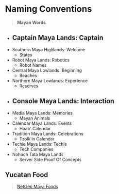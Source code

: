 # Naming Conventions

> __Mayan Words__

- Captain Maya Lands: Captain
  - 
- Southern Maya Highlands: Welcome
  - States
- Robot Maya Lands: Robotics
  - Robot Names
- Central Maya Lowlands: Beginning
  - Beaches
- Northern Maya Lowlands: Experience
  - Reserves
- Console Maya Lands: Interaction
  - 
- Media Maya Lands: Memories
  - Mayan Animals
- Calendar Maya Lands: Events
  - Haab' Calendar
- Tradition Maya Lands: Celebrations
  - Tzolk'in Calendar
- Techie Maya Lands: Techie
  - Tech Companies
- Nohoch Tata Maya Lands
  - Server Side Proof Of Concepts

## Yucatan Food

> [NetGeo Maya Foods](http://www.nationalgeographic.com/travel/top-10/maya-foods/)
